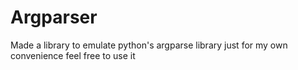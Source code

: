 # Argparser

Made a library to emulate python's argparse library just for my own convenience feel free to use it
